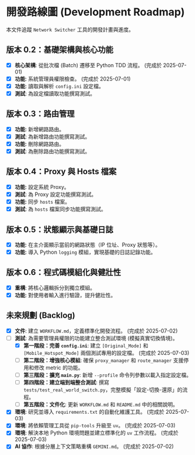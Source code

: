 # 開發路線圖 (Development Roadmap)

本文件追蹤 `Network Switcher` 工具的開發計畫與進度。

## 版本 0.2：基礎架構與核心功能

- [x] **核心架構**: 從批次檔 (Batch) 遷移至 Python TDD 流程。 (完成於 2025-07-01)
- [x] **功能**: 系統管理員權限檢查。 (完成於 2025-07-01)
- [x] **功能**: 讀取與解析 `config.ini` 設定檔。
- [x] **測試**: 為設定檔讀取功能撰寫測試。

## 版本 0.3：路由管理

- [x] **功能**: 新增網路路由。
- [x] **測試**: 為新增路由功能撰寫測試。
- [x] **功能**: 刪除網路路由。
- [x] **測試**: 為刪除路由功能撰寫測試。

## 版本 0.4：Proxy 與 Hosts 檔案

- [x] **功能**: 設定系統 Proxy。
- [x] **測試**: 為 Proxy 設定功能撰寫測試。
- [x] **功能**: 同步 `hosts` 檔案。
- [x] **測試**: 為 `hosts` 檔案同步功能撰寫測試。

## 版本 0.5：狀態顯示與基礎日誌

- [x] **功能**: 在主介面顯示當前的網路狀態（IP 位址、Proxy 狀態等）。
- [x] **功能**: 導入 Python `logging` 模組，實現基礎的日誌記錄功能。

## 版本 0.6：程式碼模組化與健壯性

- [x] **重構**: 將核心邏輯拆分到獨立模組。
- [x] **功能**: 對使用者輸入進行驗證，提升健壯性。

## 未來規劃 (Backlog)

- [x] **文件**: 建立 `WORKFLOW.md`，定義標準化開發流程。 (完成於 2025-07-02)
- [ ] **測試**: 為需要管理員權限的功能建立整合測試環境 (模擬真實切換情境)。
  - [x] **第一階段：完善 `config.ini`**: 建立 `[Original_Mode]` 和 `[Mobile_Hotspot_Mode]` 兩個測試專用的設定檔。 (完成於 2025-07-03)
  - [ ] **第二階段：增強核心模組**: 確保 `proxy_manager` 和 `route_manager` 支援停用和修改 metric 的功能。
  - [ ] **第三階段：擴充 `main.py`**: 新增 `--profile` 命令列參數以載入指定設定檔。
  - [ ] **第四階段：建立端到端整合測試**: 撰寫 `tests/test_real_world_switch.py`，完整模擬「設定-切換-還原」的流程。
  - [ ] **第五階段：文件化**: 更新 `WORKFLOW.md` 和 `README.md` 中的相關說明。
- [x] **環境**: 研究並導入 `requirements.txt` 的自動化維護工具。 (完成於 2025-07-03)
- [x] **環境**: 將依賴管理工具從 `pip-tools` 升級至 `uv`。 (完成於 2025-07-03)
- [x] **環境**: 解決本地 Python 環境問題並建立標準化的 `uv` 工作流程。 (完成於 2025-07-03)
- [x] **AI 協作**: 根據分層上下文策略重構 `GEMINI.md`。 (完成於 2025-07-02)
